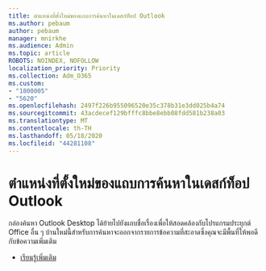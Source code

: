 ```yaml
---
title: ตําแหน่งที่ตั้งใหม่ของแถบการค้นหาในเดสก์ท็อป Outlook
ms.author: pebaum
author: pebaum
manager: mnirkhe
ms.audience: Admin
ms.topic: article
ROBOTS: NOINDEX, NOFOLLOW
localization_priority: Priority
ms.collection: Adm_O365
ms.custom:
- "1800005"
- "5620"
ms.openlocfilehash: 2497f226b955096520e35c378b31e3dd025b4a74
ms.sourcegitcommit: 43acdecef129bfffc8bbe8ebb08fdd581b238a03
ms.translationtype: MT
ms.contentlocale: th-TH
ms.lasthandoff: 05/18/2020
ms.locfileid: "44281108"
---
```

# <a name="new-location-of-the-search-bar-in-outlook-desktop"></a>ตําแหน่งที่ตั้งใหม่ของแถบการค้นหาในเดสก์ท็อป Outlook

กล่องค้นหา Outlook Desktop ได้ย้ายไปยังแถบชื่อเรื่องเพื่อให้สอดคล้องกับโปรแกรมประยุกต์ Office อื่น ๆ บ้านใหม่นี้สําหรับการค้นหาจะออกจากรายการข้อความที่สะอาดซึ่งคุณจะมีพื้นที่ให้พอดีกับข้อความเพิ่มเติม
- [เรียนรู้เพิ่มเติม](https://support.microsoft.com/en-us/office/96fee452-80cd-492d-a35c-5c37584b416b)
